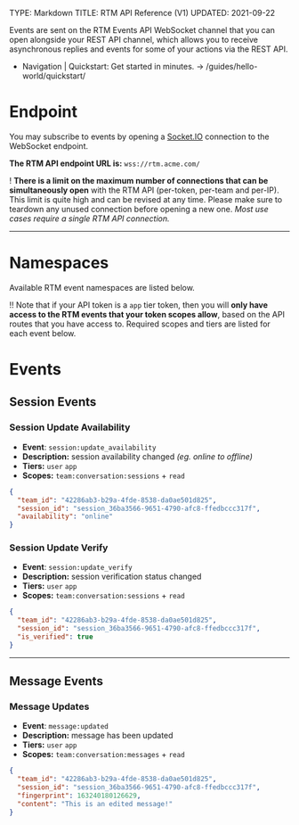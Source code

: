 TYPE: Markdown
TITLE: RTM API Reference (V1)
UPDATED: 2021-09-22

Events are sent on the RTM Events API WebSocket channel that you can open alongside your REST API channel, which allows you to receive asynchronous replies and events for some of your actions via the REST API.

+ Navigation
  | Quickstart: Get started in minutes. -> /guides/hello-world/quickstart/

# Endpoint

You may subscribe to events by opening a [Socket.IO](https://socket.io/) connection to the WebSocket endpoint.

**The RTM API endpoint URL is:** `wss://rtm.acme.com/`

! **There is a limit on the maximum number of connections that can be simultaneously open** with the RTM API (per-token, per-team and per-IP). This limit is quite high and can be revised at any time. Please make sure to teardown any unused connection before opening a new one. _Most use cases require a single RTM API connection._

---

# Namespaces

Available RTM event namespaces are listed below.

!! Note that if your API token is a `app` tier token, then you will **only have access to the RTM events that your token scopes allow**, based on the API routes that you have access to. Required scopes and tiers are listed for each event below.

# Events

## Session Events

### Session Update Availability

* **Event**: `session:update_availability`
* **Description:** session availability changed _(eg. online to offline)_
* **Tiers:** `user` `app`
* **Scopes:** `team:conversation:sessions` + `read`

```json
{
  "team_id": "42286ab3-b29a-4fde-8538-da0ae501d825",
  "session_id": "session_36ba3566-9651-4790-afc8-ffedbccc317f",
  "availability": "online"
}
```

### Session Update Verify

* **Event**: `session:update_verify`
* **Description:** session verification status changed
* **Tiers:** `user` `app`
* **Scopes:** `team:conversation:sessions` + `read`

```json
{
  "team_id": "42286ab3-b29a-4fde-8538-da0ae501d825",
  "session_id": "session_36ba3566-9651-4790-afc8-ffedbccc317f",
  "is_verified": true
}
```

---

## Message Events

### Message Updates

* **Event**: `message:updated`
* **Description:** message has been updated
* **Tiers:** `user` `app`
* **Scopes:** `team:conversation:messages` + `read`

```json
{
  "team_id": "42286ab3-b29a-4fde-8538-da0ae501d825",
  "session_id": "session_36ba3566-9651-4790-afc8-ffedbccc317f",
  "fingerprint": 163240180126629,
  "content": "This is an edited message!"
}
```
